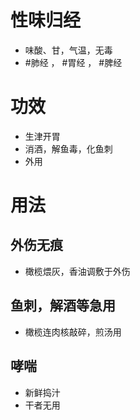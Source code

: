 # 性味归经
- 味酸、甘，气温，无毒
-  #肺经 ， #胃经 ， #脾经 
# 功效
- 生津开胃
- 消酒，解鱼毒，化鱼刺
- 外用
# 用法
## 外伤无痕
- 橄榄煨灰，香油调敷于外伤
## 鱼刺，解酒等急用
- 橄榄连肉核敲碎，煎汤用
## 哮喘
- 新鲜捣汁
- 干者无用
